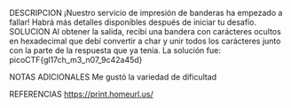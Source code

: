 DESCRIPCION
¡Nuestro servicio de impresión de banderas ha empezado a fallar!
Habrá más detalles disponibles después de iniciar tu desafío.
SOLUCION
Al obtener la salida, recibí una bandera con carácteres ocultos en hexadecimal que debí convertir a char y unir todos los carácteres junto con la parte de la respuesta que ya tenía.
La solución fue:
picoCTF{gl17ch_m3_n07_9c42a45d}

NOTAS ADICIONALES
Me gustó la variedad de dificultad

REFERENCIAS
https://print.homeurl.us/